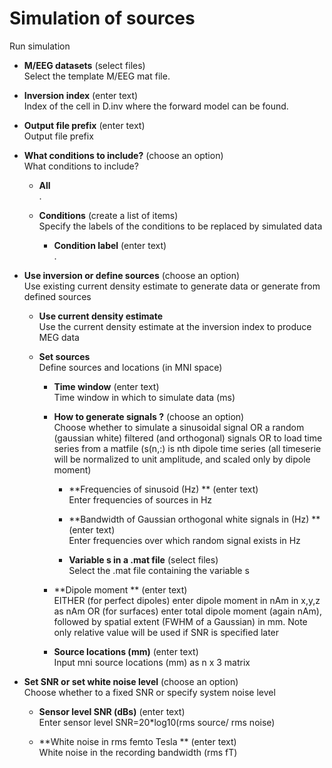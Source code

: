 # Simulation of sources  
Run simulation   

* **M/EEG datasets** (select files)  
Select the template M/EEG mat file.   

* **Inversion index** (enter text)  
Index of the cell in D.inv where the forward model can be found.   

* **Output file prefix** (enter text)  
Output file prefix   

* **What conditions to include?** (choose an option)  
What conditions to include?   

    * **All**   
    .   

    * **Conditions** (create a list of items)  
    Specify the labels of the conditions to be replaced by simulated data   

        * **Condition label** (enter text)  
        .   

* **Use inversion or define sources** (choose an option)  
Use existing current density estimate to generate data or generate from defined sources   

    * **Use current density estimate**   
    Use the current density estimate at the inversion index to produce MEG data   

    * **Set sources**   
    Define sources and locations (in MNI space)   

        * **Time window** (enter text)  
        Time window in which to simulate data (ms)   

        * **How to generate signals ?** (choose an option)  
        Choose whether to simulate a sinusoidal signal OR a random (gaussian white) filtered (and orthogonal) signals OR to load time series from a matfile (s(n,:) is nth dipole time series (all timeserie will be normalized to unit amplitude, and scaled only by dipole moment)   

            * **Frequencies of sinusoid (Hz) ** (enter text)  
            Enter frequencies of sources in Hz   

            * **Bandwidth of Gaussian orthogonal white signals in (Hz) ** (enter text)  
            Enter frequencies over which random signal exists in Hz   

            * **Variable s in a .mat file** (select files)  
            Select the .mat file containing the variable s   

        * **Dipole moment  ** (enter text)  
         EITHER (for perfect dipoles) enter dipole moment in nAm in x,y,z as nAm OR (for surfaces) enter total dipole moment (again nAm), followed by spatial extent (FWHM of a Gaussian) in mm. Note only relative value will be used if SNR is specified later   

        * **Source locations (mm)** (enter text)  
        Input mni source locations (mm) as n x 3 matrix   

* **Set SNR or set white noise level** (choose an option)  
Choose whether to a fixed SNR or specify system noise level   

    * **Sensor level SNR (dBs)** (enter text)  
    Enter sensor level SNR=20*log10(rms source/ rms noise)   

    * **White noise in rms femto Tesla ** (enter text)  
    White noise in the recording bandwidth (rms fT)   
